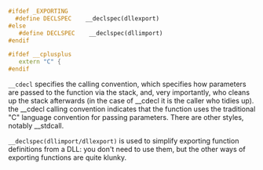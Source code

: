 ```cpp
#ifdef _EXPORTING
  #define DECLSPEC    __declspec(dllexport)
#else
   #define DECLSPEC    __declspec(dllimport)
#endif

#ifdef __cplusplus
   extern "C" {  
#endif
```

`__cdecl` specifies the calling convention, which specifies how parameters are passed to the function via the stack, and, very importantly, who cleans up the stack afterwards (in the case of __cdecl it is the caller who tidies up).
the __cdecl calling convention indicates that the function uses the traditional "C" language convention for passing parameters. There are other styles, notably __stdcall.

`__declspec(dllimport/dllexport)` is used to simplify exporting function definitions from a DLL: you don't need to use them, but the other ways of exporting functions are quite klunky.
